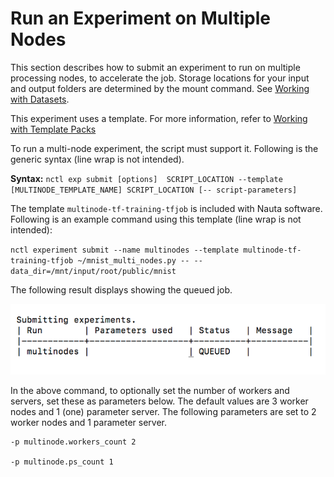 # Run an Experiment on Multiple Nodes

This section describes how to submit an experiment to run on multiple processing nodes, to accelerate the job. Storage locations for your input and output folders are determined by the mount command. See [Working with Datasets](working_with_datasets.md).

This experiment uses a template. For more information, refer to [Working with Template Packs](template_packs.md)

To run a multi-node experiment, the script must support it. Following is the generic syntax (line wrap is not intended).

**Syntax:** `nctl exp submit [options]  SCRIPT_LOCATION --template [MULTINODE_TEMPLATE_NAME] SCRIPT_LOCATION [-- script-parameters]`

The template `multinode-tf-training-tfjob` is included with Nauta software. Following is an example command using this template (line wrap is not intended):

`nctl experiment submit --name multinodes --template multinode-tf-training-tfjob ~/mnist_multi_nodes.py -- -- data_dir=/mnt/input/root/public/mnist`

The following result displays showing the queued job.

![](images/multinodes.png)

In the above command, to optionally set the number of workers and servers, set these as parameters below. The default values are 3 worker nodes and 1 (one) parameter server. The following parameters are set to 2 worker nodes and 1 parameter server.

    -p multinode.workers_count 2

    -p multinode.ps_count 1
